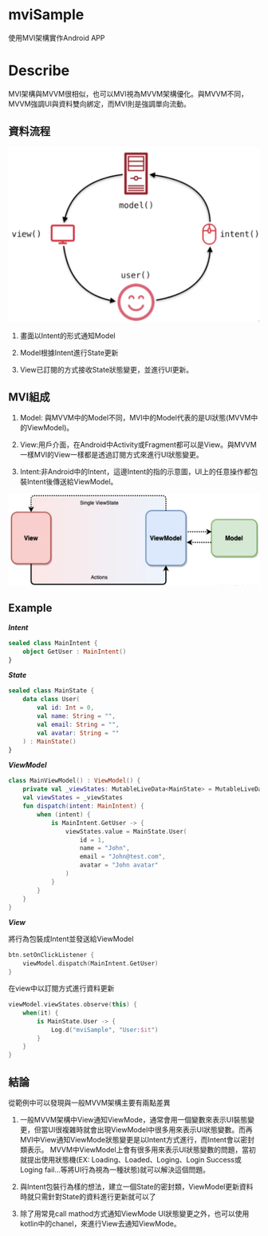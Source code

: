 # mviSample

使用MVI架構實作Android APP

# Describe

MVI架構與MVVM很相似，也可以MVI視為MVVM架構優化。與MVVM不同，MVVM強調UI與資料雙向綁定，而MVI則是強調單向流動。


## 資料流程

![MVI資料流程](./docs/mvi_follow.png)

1. 畫面以Intent的形式通知Model

2. Model根據Intent進行State更新
   
3. View已訂閱的方式接收State狀態變更，並進行UI更新。

## MVI組成

1. Model: 與MVVM中的Model不同，MVI中的Model代表的是UI狀態(MVVM中的ViewModel)。

2. View:用戶介面，在Android中Activity或Fragment都可以是View。與MVVM一樣MVI的View一樣都是透過訂閱方式來進行UI狀態變更。

3. Intent:非Android中的Intent，這邊Intent的指的示意圖，UI上的任意操作都包裝Intent後傳送給ViewModel。

![MVI資料流程](./docs/mvi_architecture.png)

## Example

***Intent***

```kotlin
sealed class MainIntent {
    object GetUser : MainIntent()
}
```

***State***

```kotlin
sealed class MainState {
    data class User(
        val id: Int = 0,
        val name: String = "",
        val email: String = "",
        val avatar: String = ""
    ) : MainState()
}
```

***ViewModel***

```kotlin
class MainViewModel() : ViewModel() {
    private val _viewStates: MutableLiveData<MainState> = MutableLiveData()
    val viewStates = _viewStates
    fun dispatch(intent: MainIntent) {
        when (intent) {
            is MainIntent.GetUser -> {
                viewStates.value = MainState.User(
                    id = 1,
                    name = "John",
                    email = "John@test.com",
                    avatar = "John avatar"
                )
            }
        }
    }
}
```

***View***

將行為包裝成Intent並發送給ViewModel

```kotlin
btn.setOnClickListener {
    viewModel.dispatch(MainIntent.GetUser)
}
```

在view中以訂閱方式進行資料更新

```kotlin
viewModel.viewStates.observe(this) {
    when(it) {
        is MainState.User -> {
            Log.d("mviSample", "User:$it")
        }
    }
}
```

## 結論

從範例中可以發現與一般MVVM架構主要有兩點差異

1. 一般MVVM架構中View通知ViewMode，通常會用一個變數來表示UI裝態變更，但當UI很複雜時就會出現ViewModel中很多用來表示UI狀態變數。而再MVI中View通知ViewMode狀態變更是以Intent方式進行，而Intent會以密封類表示。
MVVM中ViewModel上會有很多用來表示UI狀態變數的問題，當初就提出使用狀態機(EX: Loading、Loaded、Loging、Login Success或Loging fail...等將UI行為視為一種狀態)就可以解決這個問題。

2. 與Intent包裝行為樣的想法，建立一個State的密封類，ViewModel更新資料時就只需針對State的資料進行更新就可以了

3. 除了用常見call mathod方式通知ViewMode UI狀態變更之外，也可以使用kotlin中的chanel，來進行View去通知ViewMode。
